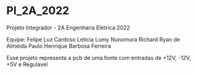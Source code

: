 # PI_2A_2022

Projeto Integrador - 2A
Engenharia Elétrica 2022

Equipe:
Felipe Luz Cardoso
Leticia Lumy Nunomura
Richard Ryan de Almeida
Paulo Henrique Barbosa Ferreira

Esse projeto representa a pcb de uma fonte com entradas de +12V, -12V, +5V e Regulavel
